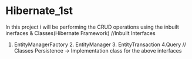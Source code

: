 # Hibernate_1st
In this project i will be performing the CRUD operations
using the inbuilt inerfaces & Classes(Hibernate Framework)
//Inbuilt Interfaces
1. EntityManagerFactory 2. EntityManager 3. EntityTransaction 4.Query
// Classes
Persistence -> Implementation class for the above interfaces
